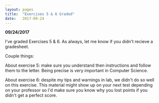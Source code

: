 ```yaml
---
layout: pages
title:  "Exercises 5 & 6 Graded"
date:   2017-09-24
---
```


**09/24/2017**

I've graded Exercises 5 & 6. As always, let me know if you didn't recieve a gradesheet.

Couple things:

About exercise 5: make sure you understand then instructions and follow them to the letter. Being precise is very important in 
Computer Science.

About exercise 6: despite my tips and warnings in lab, we didn't do so well on this exercise. This material might show up on your
next test depending on your professor so I'd make sure you know why you lost points if you didn't get a perfect score.
